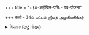 +++
title = "+३४-अहोबिल-यतिः - पद-योजना"

+++
कर्ता - 34ம் பட்டம் ஶ்ரீமத் அழகியசிங்கர்

<details><summary>विस्तारः (द्रष्टुं नोद्यम्)</summary>

पदयोजनाम् अन्तरा केषाञ्चन श्लोकानाम् अन्वय-निश्चयो ऽप्य् असम्भवो ऽभविष्यद् इत्य् उत्तमूरु-वीरराघवाभिप्रायः। 
</details>

